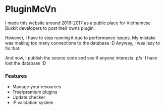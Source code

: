 # PluginMcVn
I made this website around 2016-2017 as a public place for Vietnamese Bukkit developers to post their owns plugin.

However, I have to stop running it due to performance issues. My mistake was making too many connections to the database :D Anyway, I was lazy to fix that.

And now, I publish the source code and see if anyone interests. p/s: I have lost the database :D

### Features
- Manage your resources
- Free/premium plugins
- Update checker
- IP validation system
